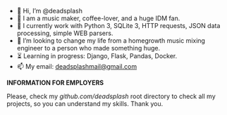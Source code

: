 - 👋 Hi, I’m @deadsplash
- 👀 I am a music maker, coffee-lover, and a huge IDM fan.
- 🌱 I currently work with Python 3, SQLite 3, HTTP requests, JSON data processing, simple WEB parsers.
- 💞️ I’m looking to change my life from a homegrowth music mixing engineer to a person who made something huge.
- ⏳ Learning in progress: Django, Flask, Pandas, Docker.
- 📫 My email: deadsplashmail@gmail.com


**INFORMATION FOR EMPLOYERS**

Please, check my _github.com/deadsplash_ root directory to check all my projects, so you can understand my skills. Thank you.
